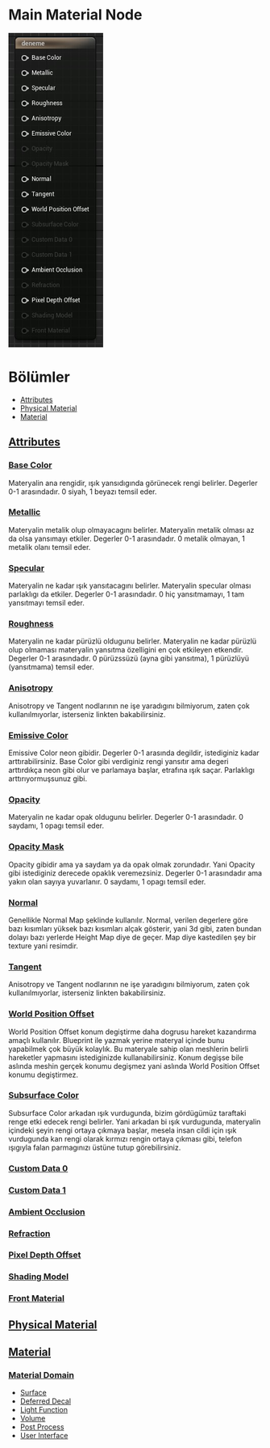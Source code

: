 # Main Material Node
<img src="../../../../Dosyalar/Materyal_Editor_Main_Material_Node.jpg">


# Bölümler

* [Attributes](#attributes)
* [Physical Material](#physical-material)
* [Material](#material)


## [Attributes](https://docs.unrealengine.com/5.1/en-US/material-inputs-in-unreal-engine/)

### [Base Color](https://docs.unrealengine.com/5.1/en-US/material-inputs-in-unreal-engine/#basecolor)
Materyalin ana rengidir, ışık yansıdıgında görünecek rengi belirler. Degerler 0-1 arasındadır. 0 siyah, 1 beyazı temsil eder.

### [Metallic](https://docs.unrealengine.com/5.1/en-US/material-inputs-in-unreal-engine/#metallic)
Materyalin metalik olup olmayacagını belirler. Materyalin metalik olması az da olsa yansımayı etkiler. Degerler 0-1 arasındadır. 0 metalik olmayan, 1 metalik olanı temsil eder.

### [Specular](https://docs.unrealengine.com/5.1/en-US/material-inputs-in-unreal-engine/#specular)
Materyalin ne kadar ışık yansıtacagını belirler. Materyalin specular olması parlaklıgı da etkiler. Degerler 0-1 arasındadır. 0 hiç yansıtmamayı, 1 tam yansıtmayı temsil eder.

### [Roughness](https://docs.unrealengine.com/5.1/en-US/material-inputs-in-unreal-engine/#roughness)
Materyalin ne kadar pürüzlü oldugunu belirler. Materyalin ne kadar pürüzlü olup olmaması materyalin yansıtma özelligini en çok etkileyen etkendir. Degerler 0-1 arasındadır. 0 pürüzssüzü (ayna gibi yansıtma), 1 pürüzlüyü (yansıtmama) temsil eder.

### [Anisotropy](https://docs.unrealengine.com/5.1/en-US/material-inputs-in-unreal-engine/#anisotropyandtangent)
Anisotropy ve Tangent nodlarının ne işe yaradıgını bilmiyorum, zaten çok kullanılmıyorlar, isterseniz linkten bakabilirsiniz.

### [Emissive Color](https://docs.unrealengine.com/5.1/en-US/material-inputs-in-unreal-engine/#emissivecolor)
Emissive Color neon gibidir. Degerler 0-1 arasında degildir, istediginiz kadar arttırabilirsiniz. Base Color gibi verdiginiz rengi yansıtır ama degeri arttırdıkça neon gibi olur ve parlamaya başlar, etrafına ışık saçar. Parlaklıgı arttırıyormuşsunuz gibi.

### [Opacity](https://docs.unrealengine.com/5.1/en-US/material-inputs-in-unreal-engine/#opacity)
Materyalin ne kadar opak oldugunu belirler. Degerler 0-1 arasındadır. 0 saydamı, 1 opagı temsil eder.

### [Opacity Mask](https://docs.unrealengine.com/5.1/en-US/material-inputs-in-unreal-engine/#opacitymask)
Opacity gibidir ama ya saydam ya da opak olmak zorundadır. Yani Opacity gibi istediginiz derecede opaklık veremezsiniz. Degerler 0-1 arasındadır ama yakın olan sayıya yuvarlanır. 0 saydamı, 1 opagı temsil eder.

### [Normal](https://docs.unrealengine.com/5.1/en-US/material-inputs-in-unreal-engine/#normal)
Genellikle Normal Map şeklinde kullanılır. Normal, verilen degerlere göre bazı kısımları yüksek bazı kısımları alçak gösterir, yani 3d gibi, zaten bundan dolayı bazı yerlerde Height Map diye de geçer. Map diye kastedilen şey bir texture yani resimdir.

### [Tangent](https://docs.unrealengine.com/5.1/en-US/material-inputs-in-unreal-engine/#anisotropyandtangent)
Anisotropy ve Tangent nodlarının ne işe yaradıgını bilmiyorum, zaten çok kullanılmıyorlar, isterseniz linkten bakabilirsiniz.

### [World Position Offset](https://docs.unrealengine.com/5.1/en-US/material-inputs-in-unreal-engine/#worldpositionoffset)
World Position Offset konum degiştirme daha dogrusu hareket kazandırma amaçlı kullanılır. Blueprint ile yazmak yerine materyal içinde bunu yapabilmek çok büyük kolaylık. Bu materyale sahip olan meshlerin belirli hareketler yapmasını istediginizde kullanabilirsiniz. Konum degişse bile aslında meshin gerçek konumu degişmez yani aslında World Position Offset konumu degiştirmez.

### [Subsurface Color](https://docs.unrealengine.com/5.1/en-US/material-inputs-in-unreal-engine/#subsurfacecolor)
Subsurface Color arkadan ışık vurdugunda, bizim gördügümüz taraftaki renge etki edecek rengi belirler. Yani arkadan bi ışık vurdugunda, materyalin içindeki şeyin rengi ortaya çıkmaya başlar, mesela insan cildi için ışık vurdugunda kan rengi olarak kırmızı rengin ortaya çıkması gibi, telefon ışıgıyla falan parmagınızı üstüne tutup görebilirsiniz.

### [Custom Data 0](https://docs.unrealengine.com/5.1/en-US/material-inputs-in-unreal-engine/#customdata)

### [Custom Data 1](https://docs.unrealengine.com/5.1/en-US/material-inputs-in-unreal-engine/#customdata)

### [Ambient Occlusion](https://docs.unrealengine.com/5.1/en-US/material-inputs-in-unreal-engine/#ambientocclusion)

### [Refraction](https://docs.unrealengine.com/5.1/en-US/material-inputs-in-unreal-engine/#refraction)

### [Pixel Depth Offset](https://docs.unrealengine.com/5.1/en-US/material-inputs-in-unreal-engine/#pixeldepthoffset)

### [Shading Model](https://docs.unrealengine.com/5.1/en-US/material-inputs-in-unreal-engine/#shadingmodel)

### [Front Material]()




## [Physical Material]()

## [Material]()

### [Material Domain](https://docs.unrealengine.com/5.1/en-US/unreal-engine-material-properties/#material)

* [Surface](https://docs.unrealengine.com/5.1/en-US/unreal-engine-material-properties/#material)
* [Deferred Decal](https://docs.unrealengine.com/5.1/en-US/unreal-engine-material-properties/#material)
* [Light Function](https://docs.unrealengine.com/5.1/en-US/unreal-engine-material-properties/#material)
* [Volume](https://docs.unrealengine.com/5.1/en-US/unreal-engine-material-properties/#material)
* [Post Process](https://docs.unrealengine.com/5.1/en-US/unreal-engine-material-properties/#material)
* [User Interface](https://docs.unrealengine.com/5.1/en-US/unreal-engine-material-properties/#material)
